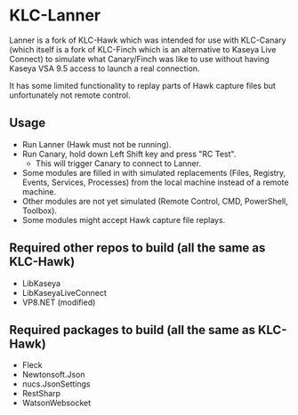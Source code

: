 # KLC-Lanner 
Lanner is a fork of KLC-Hawk which was intended for use with KLC-Canary (which itself is a fork of KLC-Finch which is an alternative to Kaseya Live Connect) to simulate what Canary/Finch was like to use without having Kaseya VSA 9.5 access to launch a real connection.

It has some limited functionality to replay parts of Hawk capture files but unfortunately not remote control.

## Usage
- Run Lanner (Hawk must not be running).
- Run Canary, hold down Left Shift key and press "RC Test".
  - This will trigger Canary to connect to Lanner.
- Some modules are filled in with simulated replacements (Files, Registry, Events, Services, Processes) from the local machine instead of a remote machine.
- Other modules are not yet simulated (Remote Control, CMD, PowerShell, Toolbox).
- Some modules might accept Hawk capture file replays.

## Required other repos to build (all the same as KLC-Hawk)
- LibKaseya
- LibKaseyaLiveConnect
- VP8.NET (modified)

## Required packages to build (all the same as KLC-Hawk)
- Fleck
- Newtonsoft.Json
- nucs.JsonSettings
- RestSharp
- WatsonWebsocket